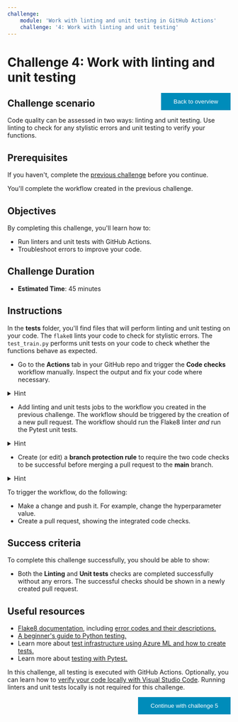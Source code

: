 ```yaml
---
challenge:
    module: 'Work with linting and unit testing in GitHub Actions'
    challenge: '4: Work with linting and unit testing'
---
```


<style>
.button  {
  border: none;
  color: white;
  padding: 12px 28px;
  background-color: #008CBA;
  float: right;
}
</style>

# Challenge 4: Work with linting and unit testing

<button class="button" onclick="window.location.href='https://microsoftlearning.github.io/mslearn-mlops/';">Back to overview</button>

## Challenge scenario

Code quality can be assessed in two ways: linting and unit testing. Use linting to check for any stylistic errors and unit testing to verify your functions.

## Prerequisites

If you haven't, complete the [previous challenge](03-trigger-workflow.md) before you continue.

You'll complete the workflow created in the previous challenge.

## Objectives

By completing this challenge, you'll learn how to:

- Run linters and unit tests with GitHub Actions.
- Troubleshoot errors to improve your code.

## Challenge Duration

- **Estimated Time**: 45 minutes

## Instructions

In the **tests** folder, you'll find files that will perform linting and unit testing on your code. The `flake8` lints your code to check for stylistic errors. The `test_train.py` performs unit tests on your code to check whether the functions behave as expected.

- Go to the **Actions** tab in your GitHub repo and trigger the **Code checks** workflow manually. Inspect the output and fix your code where necessary.

<details>
<summary>Hint</summary>
<br/>
Whenever the linter finds an error, the GitHub Actions step will fail with exit code 1. Inspect the output of the workflow to see the specific error codes for the linter. Next to the error code, the output will also list the source file with the line number and column number to help you find the cause of the error.
</details>

- Add linting and unit tests jobs to the workflow you created in the previous challenge. The workflow should be triggered by the creation of a new pull request. The workflow should run the Flake8 linter *and* run the Pytest unit tests.

<details>
<summary>Hint</summary>
<br/>
To include unit testing in your workflow, install Pytest (using the <code>requirements.txt</code>), and run the tests with <code>pytest tests/</code>. By default, Pytest uses test files that are prefixed with <code>test</code>.
</details>

- Create (or edit) a **branch protection rule** to require the two code checks to be successful before merging a pull request to the **main** branch.

<details>
<summary>Hint</summary>
<br/>
To configure checks to be required to pass before merging, you can enable <b>status checks</b> in a branch protection rule. To find the checks, your jobs need to have a name. To ensure the checks run whenever a pull request is created, your checks should be part of a GitHub Actions workflow triggered by a <code>pull_request</code> event.
</details>

To trigger the workflow, do the following:

- Make a change and push it. For example, change the hyperparameter value. 
- Create a pull request, showing the integrated code checks.

## Success criteria

To complete this challenge successfully, you should be able to show:

- Both the **Linting** and **Unit tests** checks are completed successfully without any errors. The successful checks should be shown in a newly created pull request.

## Useful resources

- [Flake8 documentation](https://flake8.pycqa.org/latest/user/index.html), including [error codes and their descriptions.](https://flake8.pycqa.org/en/latest/user/error-codes.html)
- [A beginner's guide to Python testing.](https://miguelgfierro.com/blog/2018/a-beginners-guide-to-python-testing)
- Learn more about [test infrastructure using Azure ML and how to create tests.](https://github.com/microsoft/recommenders/tree/main/tests)
- Learn more about [testing with Pytest.](https://docs.microsoft.com/learn/modules/test-python-with-pytest/)

In this challenge, all testing is executed with GitHub Actions. Optionally, you can learn how to [verify your code locally with Visual Studio Code](https://docs.microsoft.com/learn/modules/source-control-for-machine-learning-projects/5-verify-your-code-locally). Running linters and unit tests locally is not required for this challenge.

<button class="button" onclick="window.location.href='05-environments';">Continue with challenge 5</button>